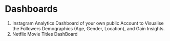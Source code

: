 # Dashboards

1. Instagram Analytics Dashboard of your own public Account to Visualise the Followers Demographics (Age, Gender, Location), and Gain Insights.
2. Netflix Movie Titles DashBoard
